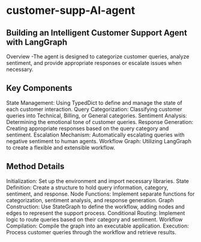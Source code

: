 # customer-supp-AI-agent

## Building an Intelligent Customer Support Agent with LangGraph
Overview
-The agent is designed to categorize customer queries, analyze sentiment, and provide appropriate responses or escalate issues when necessary.

## Key Components
State Management: Using TypedDict to define and manage the state of each customer interaction.
Query Categorization: Classifying customer queries into Technical, Billing, or General categories.
Sentiment Analysis: Determining the emotional tone of customer queries.
Response Generation: Creating appropriate responses based on the query category and sentiment.
Escalation Mechanism: Automatically escalating queries with negative sentiment to human agents.
Workflow Graph: Utilizing LangGraph to create a flexible and extensible workflow.

## Method Details
Initialization: Set up the environment and import necessary libraries.
State Definition: Create a structure to hold query information, category, sentiment, and response.
Node Functions: Implement separate functions for categorization, sentiment analysis, and response generation.
Graph Construction: Use StateGraph to define the workflow, adding nodes and edges to represent the support process.
Conditional Routing: Implement logic to route queries based on their category and sentiment.
Workflow Compilation: Compile the graph into an executable application.
Execution: Process customer queries through the workflow and retrieve results.
